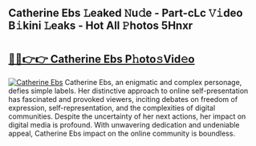 ## Catherine Ebs 𝙻eaked 𝙽u𝚍e - Part-cLc 𝚅𝚒deo B𝚒kini 𝙻eaks - Hot All 𝙿hotos 5Hnxr

# <h2><a href="http://ld7plwo.urlbe.top/?page=Catherine+Ebs">🔗🔗👉👉 Catherine Ebs P𝚑oto𝚜Vid𝚎o</a></h2>

[![Catherine Ebs](https://i.imgur.com/eBuTRDB.gif)](http://ld7plwo.urlbe.top/?page=Catherine+Ebs)
Catherine Ebs, an enigmatic and complex personage, defies simple labels. Her distinctive approach to online self-presentation has fascinated and provoked viewers, inciting debates on freedom of expression, self-representation, and the complexities of digital communities. Despite the uncertainty of her next actions, her impact on digital media is profound. With unwavering dedication and undeniable appeal, Catherine Ebs impact on the online community is boundless.
